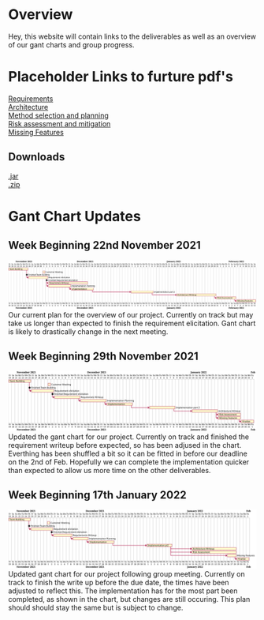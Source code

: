 # Overview
Hey, this website will contain links to the deliverables as well as an overview of our gant charts and group progress.

# Placeholder Links to furture pdf's
[Requirements]()  
[Architecture]()  
[Method selection and planning]()  
[Risk assessment and mitigation]()  
[Missing Features]()  

## Downloads
[.jar]()  
[.zip]()  



# Gant Chart Updates
## Week Beginning 22nd November 2021
<img src="https://raw.githubusercontent.com/ENG1-GROUP18/ENG1-GROUP18.io/main/assets/26-11-2021_Gant Chart.svg">
Our current plan for the overview of our project. Currently on track but may take us longer than expected to finish the requirement elicitation. Gant chart is likely to drastically change in the next meeting.  

## Week Beginning 29th November 2021
<img src="https://raw.githubusercontent.com/ENG1-GROUP18/ENG1-GROUP18.io/main/assets/3-12-2021_GantChart.svg">
Updated the gant chart for our project. Currently on track and finished the requirement writeup before expected, so has been adjused in the chart. Everthing has been shuffled a bit so it can be fitted in before our deadline on the 2nd of Feb. Hopefully we can complete the implementation quicker than expected to allow us more time on the other deliverables.

## Week Beginning 17th January 2022
<img src="https://raw.githubusercontent.com/ENG1-GROUP18/ENG1-GROUP18.io/main/assets/17-1-2022_GantChart.svg">
Updated gant chart for our project following group meeting. Currently on track to finish the write up before the due date, the times have been adjusted to reflect this. The implementation has for the most part been completed, as shown in the chart, but changes are still occuring. This plan should should stay the same but is subject to change.
